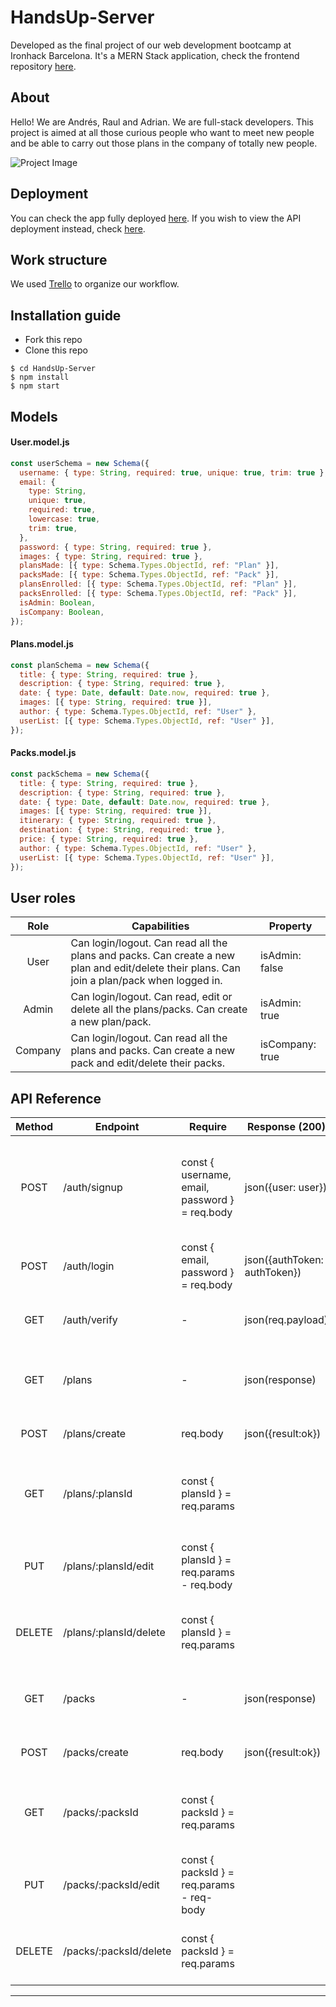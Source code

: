 # HandsUp-Server

Developed as the final project of our web development bootcamp at Ironhack Barcelona. It's a MERN Stack application, check the frontend repository [here](https://github.com/admartinbarcelo/HandsUp-Client).

## About

Hello! We are Andrés, Raul and Adrian. We are full-stack developers. This project is aimed at all those curious people who want to meet new people and be able to carry out those plans in the company of totally new people.

![Project Image]()

## Deployment

You can check the app fully deployed [here](). If you wish to view the API deployment instead, check [here]().

## Work structure

We used [Trello](https://trello.com/b/16pVaciY/final-project) to organize our workflow.

## Installation guide

- Fork this repo
- Clone this repo

```shell
$ cd HandsUp-Server
$ npm install
$ npm start
```

## Models

#### User.model.js

```js
const userSchema = new Schema({
  username: { type: String, required: true, unique: true, trim: true },
  email: {
    type: String,
    unique: true,
    required: true,
    lowercase: true,
    trim: true,
  },
  password: { type: String, required: true },
  images: { type: String, required: true },
  plansMade: [{ type: Schema.Types.ObjectId, ref: "Plan" }],
  packsMade: [{ type: Schema.Types.ObjectId, ref: "Pack" }],
  plansEnrolled: [{ type: Schema.Types.ObjectId, ref: "Plan" }],
  packsEnrolled: [{ type: Schema.Types.ObjectId, ref: "Pack" }],
  isAdmin: Boolean,
  isCompany: Boolean,
});
```

#### Plans.model.js

```js
const planSchema = new Schema({
  title: { type: String, required: true },
  description: { type: String, required: true },
  date: { type: Date, default: Date.now, required: true },
  images: [{ type: String, required: true }],
  author: { type: Schema.Types.ObjectId, ref: "User" },
  userList: [{ type: Schema.Types.ObjectId, ref: "User" }],
});
```

#### Packs.model.js

```js
const packSchema = new Schema({
  title: { type: String, required: true },
  description: { type: String, required: true },
  date: { type: Date, default: Date.now, required: true },
  images: [{ type: String, required: true }],
  itinerary: { type: String, required: true },
  destination: { type: String, required: true },
  price: { type: String, required: true },
  author: { type: Schema.Types.ObjectId, ref: "User" },
  userList: [{ type: Schema.Types.ObjectId, ref: "User" }],
});
```

## User roles

|  Role   | Capabilities                                                                                                                                | Property        |
| :-----: | ------------------------------------------------------------------------------------------------------------------------------------------- | --------------- |
|  User   | Can login/logout. Can read all the plans and packs. Can create a new plan and edit/delete their plans. Can join a plan/pack when logged in. | isAdmin: false  |
|  Admin  | Can login/logout. Can read, edit or delete all the plans/packs. Can create a new plan/pack.                                                 | isAdmin: true   |
| Company | Can login/logout. Can read all the plans and packs. Can create a new pack and edit/delete their packs.                                      | isCompany: true |

## API Reference

| Method | Endpoint               | Require                                        | Response (200)               | Action                                                             |
| :----: | ---------------------- | ---------------------------------------------- | ---------------------------- | ------------------------------------------------------------------ |
|  POST  | /auth/signup           | const { username, email, password } = req.body | json({user: user})           | Registers the user in the database and returns the logged in user. |
|  POST  | /auth/login            | const { email, password } = req.body           | json({authToken: authToken}) | Logs in a user already registered.                                 |
|  GET   | /auth/verify           | -                                              | json(req.payload)            | Verifies token stored on the client                                |
|  GET   | /plans                 | -                                              | json(response)               | Returns all plans stored in the database                           |
|  POST  | /plans/create          | req.body                                       | json({result:ok})            | Creates a plan in the database.                                    |
|  GET   | /plans/:plansId        | const { plansId } = req.params                 |                              | Returns the information of the specific plan.                      |
|  PUT   | /plans/:plansId/edit   | const { plansId } = req.params - req.body      |                              | Edits a plan if you're the user who made it.                       |
| DELETE | /plans/:plansId/delete | const { plansId } = req.params                 |                              | Deletes a plan if you're the user who made it.                     |
|  GET   | /packs                 | -                                              | json(response)               | Returns all packs stored in the database                           |
|  POST  | /packs/create          | req.body                                       | json({result:ok})            | Creates a pack in the database.                                    |
|  GET   | /packs/:packsId        | const { packsId } = req.params                 |                              | Returns the information of the specific pack.                      |
|  PUT   | /packs/:packsId/edit   | const { packsId } = req.params - req-body      |                              | Edits a pack if you're the user who made it.                       |
| DELETE | /packs/:packsId/delete | const { packsId } = req.params                 |                              | Deletes a pack if you're the user who made it.                     |

---
